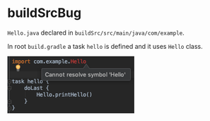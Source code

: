 # buildSrcBug

`Hello.java` declared in `buildSrc/src/main/java/com/example`.

In root `build.gradle` a task `hello` is defined and it uses `Hello` class.

![screenshot](screenshot.png)